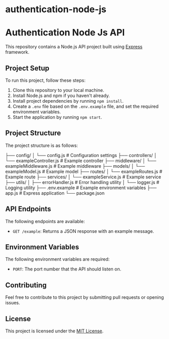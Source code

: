 # authentication-node-js

# Authentication Node Js API

This repository contains a Node.js API project built using [Express](https://expressjs.com/) framework.

## Project Setup

To run this project, follow these steps:

1. Clone this repository to your local machine.
2. Install Node.js and npm if you haven't already.
3. Install project dependencies by running `npm install`.
4. Create a `.env` file based on the `.env.example` file, and set the required environment variables.
5. Start the application by running `npm start`.

## Project Structure

The project structure is as follows:

├── config/
│ └── config.js # Configuration settings
├── controllers/
│ └── exampleController.js # Example controller
├── middleware/
│ └── exampleMiddleware.js # Example middleware
├── models/
│ └── exampleModel.js # Example model
├── routes/
│ └── exampleRoutes.js # Example route
├── services/
│ └── exampleService.js # Example service
├── utils/
│ ├── errorHandler.js # Error handling utility
│ └── logger.js # Logging utility
├── .env.example # Example environment variables
├── app.js # Express application
└── package.json

## API Endpoints

The following endpoints are available:

- `GET /example`: Returns a JSON response with an example message.

## Environment Variables

The following environment variables are required:

- `PORT`: The port number that the API should listen on.

## Contributing

Feel free to contribute to this project by submitting pull requests or opening issues.

## License

This project is licensed under the [MIT License](LICENSE).